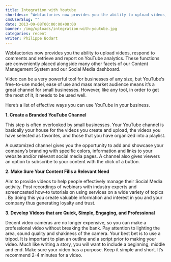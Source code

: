 ```yaml
---
title: Integration with Youtube
shortdesc: "Webfactories now provides you the ability to upload videos, respond to comments and retrieve and report on YouTube analytics. These functions are conveniently placed alongside many other facets of our Content Management System and our Social Media dashboard."
cmsUserSlug: ""
date: 2013-09-08T00:00:00+08:00
banner: /img/uploads/integration-with-youtube.jpg
categories: recent
writer: Philippe Bodart
---
```


Webfactories now provides you the ability to upload videos, respond to comments and retrieve and report on YouTube analytics. These functions are conveniently placed alongside many other facets of our Content Management System and our Social Media dashboard.

Video can be a very powerful tool for businesses of any size, but YouTube‘s free-to-use model, ease of use and mass market audience means it’s a great channel for small businesses. However, like any tool, in order to get the most of it, it needs to be used well.

Here’s a list of effective ways you can use YouTube in your business.

**1. Create a Branded YouTube Channel**

This step is often overlooked by small businesses. Your YouTube channel is basically your house for the videos you create and upload, the videos you have selected as favorites, and those that you have organized into a playlist.

A customized channel gives you the opportunity to add and showcase your company’s branding with specific colors, information and links to your website and/or relevant social media pages. A channel also gives viewers an option to subscribe to your content with the click of a button.

**2. Make Sure Your Content Fills a Relevant Need**

Aim to provide videos to help people effectively manage their Social Media activity. Post recordings of webinars with industry experts and screencasted how-to tutorials on using services on a wide variety of topics . By doing this you create valuable information and interest in you and your company thus generating loyalty and trust.

**3. Develop Videos that are Quick, Simple, Engaging, and Professional**

Decent video cameras are no longer expensive, so you can make a professional video without breaking the bank. Pay attention to lighting the area, sound quality and shakiness of the camera. Your best bet is to use a tripod. It is important to plan an outline and a script prior to making your video. Much like writing a story, you will want to include a beginning, middle and end. Make sure your video has a purpose. Keep it simple and short. It’s recommend 2-4 minutes for a video.